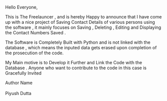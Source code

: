 Hello Everyone,

This is The Freelauncer , and is hereby Happy to announce that I have come up with a nice project of Saving Contact Details of various persons using the software , it mainly focuses on Saving , Deleting , Editing and Displaying the Contact Numbers Saved .

The Software is Completely Built with Python and is not linked with the database , which means the inputed data gets erased upon completion of the prosecution of the code.

My Main motive is to Develop it Further and Link the Code with the Database . Anyone who want to contribute to the code in this case is Gracefully Invited 

Author Name 
<br><br>
Piyush Dutta